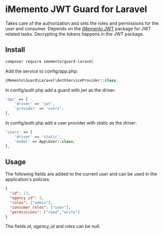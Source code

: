 # iMemento JWT Guard for Laravel

Takes care of the authorization and sets the roles and permissions for the user and consumer.
Depends on the [iMemento JWT](https://gitlab.com/imemento/composer/jwt) package for JWT related tasks. Decrypting the tokens happens in the JWT package.

## Install

```bash
composer require imemento/guard-laravel
```

Add the service to config/app.php:
```php
iMemento\Guard\Laravel\AuthServiceProvider::class,
```

In config/auth.php add a guard with *jwt* as the driver:
```php
'api' => [
	'driver' => 'jwt',
	'provider' => 'users',
],
```

In config/auth.php add a user provider with *static* as the driver:
```php
'users' => [
	'driver' => 'static',
	'model' => App\User::class,
],
```

## Usage

The following fields are added to the current user and can be used in the application's policies.
```json
{
  "id": 13,
  "agency_id": 2,
  "roles": ["admin"],
  "consumer_roles": ["user"],
  "permissions": ["read","write"]
}
```
The fields *id*, *agency_id* and *roles* can be null.